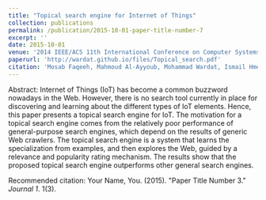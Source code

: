 ```yaml
---
title: "Topical search engine for Internet of Things"
collection: publications
permalink: /publication/2015-10-01-paper-title-number-7
excerpt: ''
date: 2015-10-01
venue: '2014 IEEE/ACS 11th International Conference on Computer Systems and Applications (AICCSA), (Doha, Qatar)'
paperurl: 'http://wardat.github.io/files/Topical_search.pdf'
citation: 'Mosab Faqeeh, Mahmoud Al-Ayyoub, Mohammad Wardat, Ismail Hmeidi, and Yaser Jararweh. "Topical search engine for Internet of Things." 2014 IEEE/ACS 11th International Conference on Computer Systems and Applications (AICCSA). IEEE, 2014.'
---
```

Abstract: Internet of Things (IoT) has become a common buzzword nowadays in the Web. However, there is no search tool currently in place for discovering and learning about the different types of IoT elements. Hence, this paper presents a topical search engine for IoT. The motivation for a topical search engine comes from the relatively poor performance of general-purpose search engines, which depend on the results of generic Web crawlers. The topical search engine is a system that learns the specialization from examples, and then explores the Web, guided by a relevance and popularity rating mechanism. The results show that the proposed topical search engine outperforms other general search engines.

<!-- [Download paper here](http://wardat.github.io/files/Topical_search.pdf) -->

Recommended citation: Your Name, You. (2015). "Paper Title Number 3." <i>Journal 1</i>. 1(3).